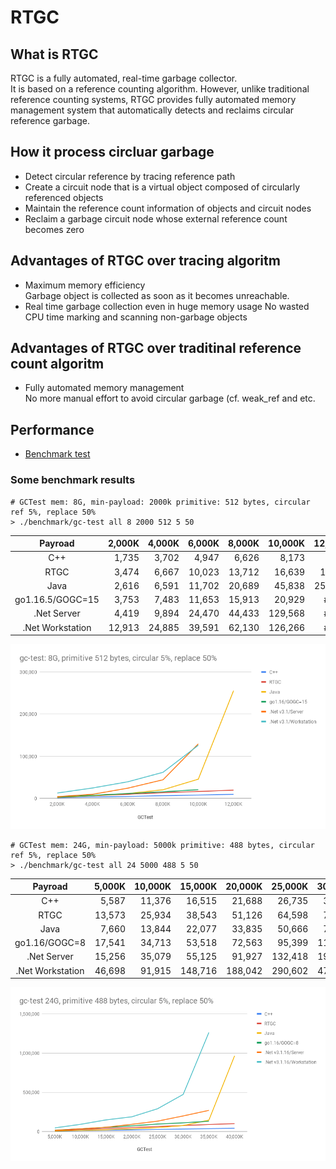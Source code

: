 # RTGC 

## What is RTGC
RTGC is a fully automated, real-time garbage collector.<br>
It is based on a reference counting algorithm. However, unlike traditional reference counting systems, RTGC provides fully automated memory management system that automatically detects and reclaims circular reference garbage.

## How it process circluar garbage
- Detect circular reference by tracing reference path
- Create a circuit node that is a virtual object composed of circularly referenced objects
- Maintain the reference count information of objects and circuit nodes
- Reclaim a garbage circuit node whose external reference count becomes zero

## Advantages of RTGC over tracing algoritm
- Maximum memory efficiency<br>
  Garbage object is collected as soon as it becomes unreachable.
- Real time garbage collection even in huge memory usage
  No wasted CPU time marking and scanning non-garbage objects

## Advantages of RTGC over traditinal reference count algoritm
- Fully automated memory management<br>
  No more manual effort to avoid circular garbage (cf. weak_ref and etc. 


## Performance
- [Benchmark test](benchmark)

### Some benchmark results
```
# GCTest mem: 8G, min-payload: 2000k primitive: 512 bytes, circular ref 5%, replace 50%
> ./benchmark/gc-test all 8 2000 512 5 50
```
| Payroad          |  2,000K |  4,000K |  6,000K |  8,000K | 10,000K | 12,000K |	
|:----------------:|--------:|--------:|--------:|--------:|--------:|--------:|
| C++	             |   1,735 |   3,702 |   4,947 |   6,626 |   8,173 |   9,876 |	
| RTGC             |   3,474 |   6,667 |  10,023 |  13,712 |  16,639 |  19,775 |	
| Java             |   2,616 |   6,591 |  11,702 |  20,689 |  45,838 | 255,814 |	
| go1.16.5/GOGC=15 |   3,753 |   7,483 |  11,653 |  15,913 |  20,929 |    #OOM |
| .Net Server      |   4,419 |   9,894 |  24,470 |  44,433 | 129,568 |    #OOM |
| .Net Workstation |  12,913 |  24,885 |  39,591 |  62,130 | 126,266 |    #OOM |

![result-graph](benchmark/img/gc-test_8G_2000k_512_5_50.png)
<br>
```
# GCTest mem: 24G, min-payload: 5000k primitive: 488 bytes, circular ref 5%, replace 50%
> ./benchmark/gc-test all 24 5000 488 5 50
```
| Payroad          |   5,000K |  10,000K |  15,000K |  20,000K |  25,000K |  30,000K |  35,000K |  40,000K |
|:----------------:|---------:|---------:|---------:|---------:|---------:|---------:|---------:|---------:|
| C++              |    5,587 |   11,376 |   16,515 |   21,688 |   26,735 |   31,927 |   37,096 |   42,060 |
| RTGC             |   13,573 |   25,934 |   38,543 |   51,126 |   64,598 |   76,928 |   89,851 |  101,054 | 
| Java             |    7,660 |   13,844 |   22,077 |   33,835 |   50,666 |   76,418 |  145,476 |  964,376 |
| go1.16/GOGC=8    |   17,541 |   34,713 |   53,518 |   72,563 |   95,399 |  111,164 |  131,433 |     #OOM |
| .Net Server      |   15,256 |   35,079 |   55,125 |   91,927 |  132,418 |  199,271 |  270,200 |     #OOM |
| .Net Workstation |   46,698 |   91,915 |  148,716 |  188,042 |  290,602 |  473,526 |1,262,806 |     #OOM |

![result-graph](benchmark/img/gc-test_24G_5000k_488_5_50.png)
